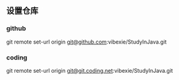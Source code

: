 ## 设置仓库
### github
git remote set-url origin git@github.com:vibexie/StudyInJava.git

### coding
git remote set-url origin git@git.coding.net:vibexie/StudyInJava.git